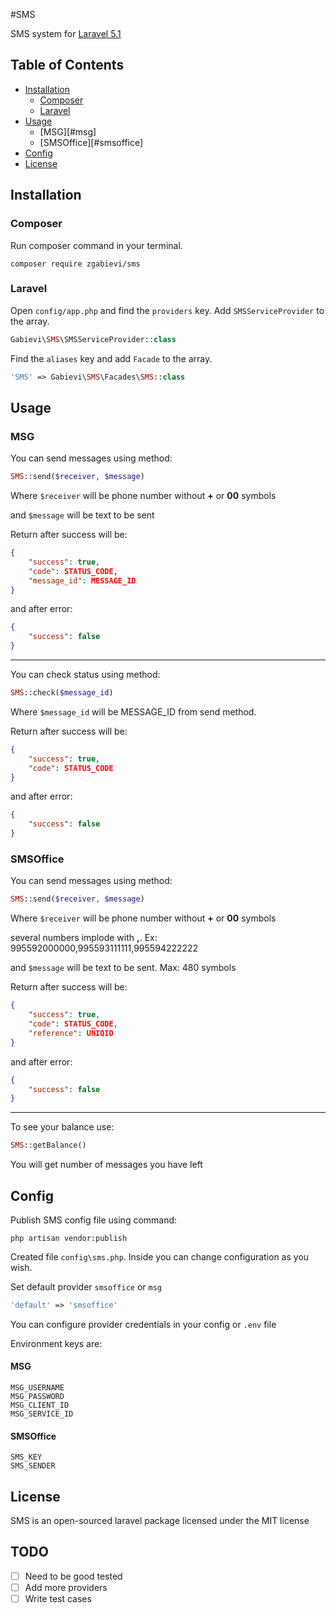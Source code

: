 #SMS

SMS system for [Laravel 5.1](http://laravel.com/)

## Table of Contents
- [Installation](#installation)
    - [Composer](#composer)
    - [Laravel](#laravel)
- [Usage](#usage)
    - [MSG][#msg]
    - [SMSOffice][#smsoffice]
- [Config](#config)
- [License](#license)

## Installation

### Composer

Run composer command in your terminal.

    composer require zgabievi/sms

### Laravel

Open `config/app.php` and find the `providers` key. Add `SMSServiceProvider` to the array.

```php
Gabievi\SMS\SMSServiceProvider::class
```

Find the `aliases` key and add `Facade` to the array. 

```php
'SMS' => Gabievi\SMS\Facades\SMS::class
```

## Usage

### MSG

You can send messages using method:

```php
SMS::send($receiver, $message)
```

Where `$receiver` will be phone number without **+** or **00** symbols

and `$message` will be text to be sent

Return after success will be:

```json
{
    "success": true,
    "code": STATUS_CODE,
    "message_id": MESSAGE_ID
}
```

and after error:

```json
{
    "success": false
}
```

---

You can check status using method:

```php
SMS::check($message_id)
```

Where `$message_id` will be MESSAGE_ID from send method.

Return after success will be:

```json
{
    "success": true,
    "code": STATUS_CODE
}
```

and after error:

```json
{
    "success": false
}
```

### SMSOffice

You can send messages using method:

```php
SMS::send($receiver, $message)
```

Where `$receiver` will be phone number without **+** or **00** symbols

several numbers implode with **,**. Ex: 995592000000,995593111111,995594222222

and `$message` will be text to be sent. Max: 480 symbols

Return after success will be:

```json
{
    "success": true,
    "code": STATUS_CODE,
    "reference": UNIQID
}
```

and after error:

```json
{
    "success": false
}
```

---

To see your balance use:

```php
SMS::getBalance()
```

You will get number of messages you have left

## Config

Publish SMS config file using command:

```
php artisan vendor:publish
```

Created file `config\sms.php`. Inside you can change configuration as you wish.

Set default provider `smsoffice` or `msg`

```php
'default' => 'smsoffice'
```

You can configure provider credentials in your config or `.env` file

Environment keys are:

#### MSG

```
MSG_USERNAME
MSG_PASSWORD
MSG_CLIENT_ID
MSG_SERVICE_ID
```

#### SMSOffice

```
SMS_KEY
SMS_SENDER
```

## License

SMS is an open-sourced laravel package licensed under the MIT license

## TODO
- [ ] Need to be good tested
- [ ] Add more providers
- [ ] Write test cases